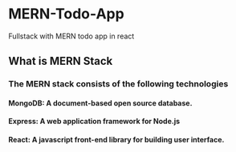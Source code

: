 # MERN-Todo-App
Fullstack with MERN todo app in react


## What is MERN Stack

### The MERN stack consists of the following technologies

#### MongoDB: A document-based open source database.
#### Express: A web application framework for Node.js
#### React: A javascript front-end library for building user interface.